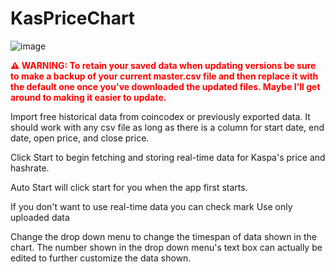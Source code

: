 # KasPriceChart

![image](https://github.com/user-attachments/assets/8b724b7f-a717-4fcc-9af5-e4b3fa7ff70d)

<div style="color: red; font-weight: bold;">
⚠️ WARNING: To retain your saved data when updating versions be sure to make a backup of your current master.csv file and then replace it with the default one once you've downloaded the updated files. Maybe I'll get around to making it easier to update.
</div>


Import free historical data from coincodex or previously exported data. It should work with any csv file as long as there is a column for start date, end date, open price, and close price.

Click Start to begin fetching and storing real-time data for Kaspa's price and hashrate.

Auto Start will click start for you when the app first starts.

If you don't want to use real-time data you can check mark Use only uploaded data

Change the drop down menu to change the timespan of data shown in the chart. The number shown in the drop down menu's text box can actually be edited to further customize the data shown.
